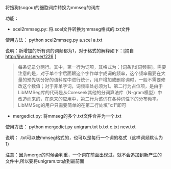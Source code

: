 将搜狗(sogou)的细胞词库转换为mmseg的词库

功能：

 - scel2mmseg.py: 将.scel文件转换为mmseg格式的.txt文件
 
 使用方法： python scel2mmseg.py a.scel a.txt
 
 说明：新增加的所有词的词频都为1，对于格式的解释如下：[摘自 http://jjw.in/server/226 ]
> 每条记录分两行。其中，第一行为词项，其格式为：[词条]\t[词频率]。需要注意的是，对于单个字后面跟这个字作单字成词的频率，这个频率需要在大量的预先切分好的语料库中进行统计，用户增加或删除词时，一般不需要修改这个数值；对于非单字词，词频率处必须为1。第二行为占位项，是由于LibMMSeg库的代码是从Coreseek其他的分词算法库（N-gram模型）中改造而来的，在原来的应用中，第二行为该词在各种词性下的分布频率。LibMMSeg的用户只需要简单的在第二行处填”x:1″即可

 - mergedict.py: 将mmseg的多个.txt文件合并为一个.txt
 
 使用方法： python mergedict.py unigram.txt b.txt c.txt new.txt
 
 说明： .txt可以使mmseg格式的，也可以是每行一个词的格式（这样词频默认为1）
 
 注意：因为merge的时候会判重，一个词在前面出现过，就不会追加到新产生的文件中,所以要将unigram.txt放到最前面



